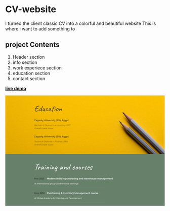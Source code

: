 # CV-website 
I turned the client classic CV into a colorful and beautiful website
This is where i want to add something to

## project Contents 
1. Header section 
2. info section 
3. work experiece section 
4. education section 
5. contact section 

[**live demo**](https://abdelrhman-ahmed-kamal.github.io/CV-website/)

![screen shot](CV-website.png)
